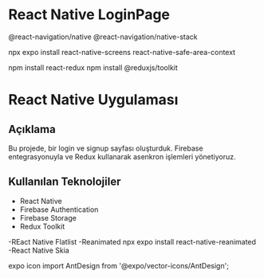#  React Native LoginPage

@react-navigation/native
@react-navigation/native-stack

npx expo install react-native-screens
react-native-safe-area-context

npm install react-redux
npm install @reduxjs/toolkit

# React Native Uygulaması

## Açıklama
Bu projede, bir login ve signup sayfası oluşturduk. Firebase entegrasyonuyla ve Redux kullanarak asenkron işlemleri yönetiyoruz.

## Kullanılan Teknolojiler
- React Native
- Firebase Authentication 
- Firebase Storage
- Redux Toolkit

-REact Native Flatlist
-Reanimated npx expo install react-native-reanimated
-React Native Skia

expo icon import AntDesign from '@expo/vector-icons/AntDesign';

